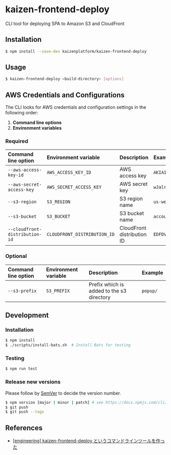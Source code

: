 # kaizen-frontend-deploy

CLI tool for deploying SPA to Amazon S3 and CloudFront

## Installation

```bash
$ npm install --save-dev kaizenplatform/kaizen-frontend-deploy
```

## Usage

```bash
$ kaizen-frontend-deploy <build-directory> [options]
```

## AWS Credentials and Configurations

The CLI looks for AWS credentials and configuration settings in the following order:

1. **Command line options**
2. **Environment variables**

### Required

|Command line option|Environment variable|Description|Example|
|:--|:--|:--|:--|
|`--aws-access-key-id`|`AWS_ACCESS_KEY_ID`|AWS access key|`AKIAIOSFODNN7EXAMPLE`|
|`--aws-secret-access-key`|`AWS_SECRET_ACCESS_KEY`|AWS secret key|`wJalrXUtnFEMI/K7MDENG/bPxRfiCYEXAMPLEKEY`|
|`--s3-region`|`S3_REGION`|S3 region name|`us-west-1`|
|`--s3-bucket`|`S3_BUCKET`|S3 bucket name|`account-web`|
|`--cloudfront-distribution-id`|`CLOUDFRONT_DISTRIBUTION_ID`|CloudFront distribution ID|`EDFDVBD6EXAMPLE`|


### Optional

|Command line option|Environment variable|Description|Example|
|:--|:--|:--|:--|
|`--s3-prefix`|`S3_PREFIX`|Prefix which is added to the s3 directory|`popup/`|

## Development

### Installation

```bash
$ npm install
$ ./scripts/install-bats.sh  # Install Bats for testing
```

### Testing

```bash
$ npm run test
```

### Release new versions

Please follow by [SemVer](http://semver.org/) to decide the version number.

```bash
$ npm version [major | minor | patch] # see https://docs.npmjs.com/cli/version for more details
$ git push
$ git push --tags
```

## References

- [[engineering] kaizen-frontend-deploy というコマンドラインツールを作った](https://kaizen.qiita.com/jimbo/items/6ce7278926fdccce406d)
